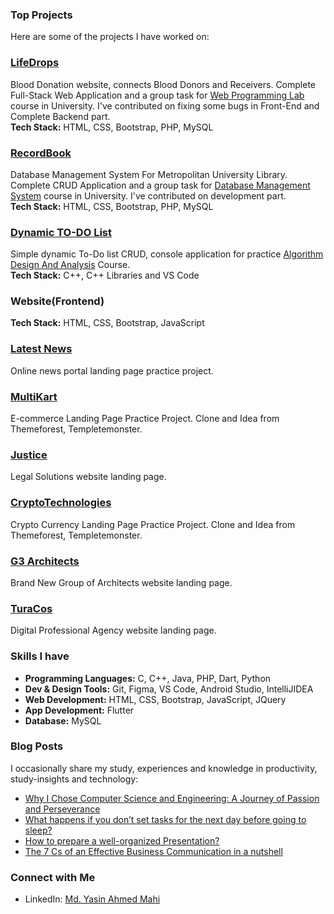 ### Top Projects

Here are some of the projects I have worked on:
### [LifeDrops](https://bcoderapp.github.io/LifeDrops/)
Blood Donation website, connects Blood Donors and Receivers. Complete Full-Stack Web Application and a group task for [Web Programming Lab](https://github.com/mdyasinahmed/CSE-323_WebProgrammingLab) course in University. I've contributed on fixing some bugs in Front-End and Complete Backend part. <br>
**Tech Stack:** HTML, CSS, Bootstrap, PHP, MySQL

### [RecordBook](https://github.com/mdyasinahemd/dbms.RecordBook_Server)
Database Management System For Metropolitan University Library. Complete CRUD Application and a group task for [Database Management System](https://github.com/mdyasinahmed/CSE223-224_DatabaseManagementSystem) course in University. I've contributed on development part. <br>
**Tech Stack:** HTML, CSS, Bootstrap, PHP, MySQL
<!--
- **Project Purpose:** It was 
- **Highlights:**  aslo took place in <strong>Best Project Work</strong> list among two section of Batch.
- **Key Features:** Complete user fiendly CRUD application.
-->

### [Dynamic TO-DO List](https://github.com/mdyasinahmed/dynamic-todo-list-with-cpp)
Simple dynamic To-Do list CRUD, console application for practice [Algorithm Design And Analysis](https://github.com/mdyasinahmed/CSE131-132_AlgorithmDesignAndAnalysis) Course. <br>
**Tech Stack:** C++, C++ Libraries and VS Code
<!--
- **Project Purpose:**
- **Highlights:** This project aims to create a dynamic to-do list by running the program in console.
- **Key Features:** It allows users to Add, View, Search, Delete, and Update tasks using Command Prompt, PowerShell, Bash Windows, Terminal, iTerm2 etc. (as it is console run application)
-->
### Website(Frontend)
**Tech Stack:** HTML, CSS, Bootstrap, JavaScript

### [Latest News](https://mdyasinahmed.github.io/web.newsportal_landingpage_demo/)
Online news portal landing page practice project. 
<!--[Live Preview](https://mdyasinahmed.github.io/newsportal_landingpage_demo/)-->

### [MultiKart](https://mdyasinahmed.github.io/web.MultiKart/)
E-commerce Landing Page Practice Project. Clone and Idea from Themeforest, Templetemonster. 
<!--[Live Preview](https://mdyasinahmed.github.io/MultiKart/)-->

### [Justice](https://justice-landing-page0.netlify.app/)
Legal Solutions website landing page. 
<!--[Live Preview](https://justice-landing-page0.netlify.app/)-->

### [CryptoTechnologies](https://mdyasinahmed.github.io/web.Bitcoin/)
Crypto Currency Landing Page Practice Project. Clone and Idea from Themeforest, Templetemonster. 
<!--[Live Preview](https://mdyasinahmed.github.io/Bitcoin/)-->

### [G3 Architects](https://mdyasinahmed.github.io/web.agency-G3-Architects/)
Brand New Group of Architects website landing page. 
 <!--[Live Preview](https://github.com/mdyasinahmed/agency-G3-Architects)-->

### [TuraCos](https://mdyasinahmed.github.io/web.TuraCos/)
Digital Professional Agency website landing page. 
<!--[Live Preview](https://mdyasinahmed.github.io/TuraCos/)-->
  
### Skills I have
- **Programming Languages:** C, C++, Java, PHP, Dart, Python
- **Dev & Design Tools:** Git, Figma, VS Code, Android Studio, IntelliJIDEA
- **Web Development:** HTML, CSS, Bootstrap, JavaScript, JQuery
- **App Development:** Flutter
- **Database:** MySQL
<!--- **Data Science:** [Technologies, e.g., Pandas, NumPy, Scikit-Learn] 
- **DevOps:** [Tools, e.g., Docker, Kubernetes, Jenkins]
- **Others:** [Other relevant skills, e.g., Git, CI/CD, Agile] -->

<!--
## 📈 GitHub Stats

![Your GitHub stats](https://github-readme-stats.vercel.app/api?username=yasinahmed&show_icons=true&theme=radical)
-->



### Blog Posts

I occasionally share my study, experiences and knowledge in productivity, study-insights and technology:

- [Why I Chose Computer Science and Engineering: A Journey of Passion and Perseverance](https://www.linkedin.com/pulse/why-i-chose-computer-science-engineering-journey-passion-mahi-2eu2f)
- [What happens if you don’t set tasks for the next day before going to sleep?](https://medium.com/@md_yasinahmed/what-happens-if-you-dont-set-tasks-for-the-next-day-before-going-to-sleep-6b2bc875aea)
- [How to prepare a well-organized Presentation?](https://medium.com/@md_yasinahmed/how-to-prepare-a-well-organized-presentation-dfc332f47dff)
- [The 7 Cs of an Effective Business Communication in a nutshell](https://medium.com/@md_yasinahmed/7-cs-of-an-effective-business-communication-in-a-nutshell-4a2779e74460)

### Connect with Me

- LinkedIn: [Md. Yasin Ahmed Mahi](https://www.linkedin.com/in/mdyasiin/)

